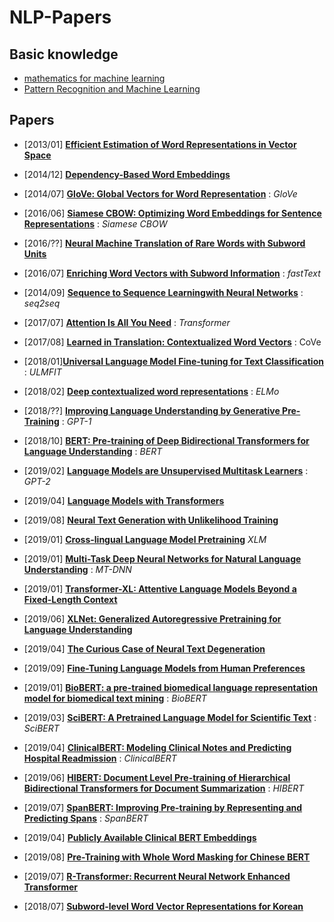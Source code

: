 # NLP-Papers

## Basic knowledge

- [mathematics for machine learning](https://mml-book.github.io/book/mml-book.pdf)
- [Pattern Recognition and Machine Learning](http://users.isr.ist.utl.pt/~wurmd/Livros/school/Bishop%20-%20Pattern%20Recognition%20And%20Machine%20Learning%20-%20Springer%20%202006.pdf)

## Papers

- [2013/01] **[Efficient Estimation of Word Representations in Vector Space](https://arxiv.org/pdf/1301.3781.pdf)**	
- [2014/12] **[Dependency-Based Word Embeddings](https://www.aclweb.org/anthology/P14-2050.pdf)**
- [2014/07] **[GloVe: Global Vectors for Word Representation](https://nlp.stanford.edu/pubs/glove.pdf)** : *GloVe*
- [2016/06] **[Siamese CBOW: Optimizing Word Embeddings for Sentence Representations](https://arxiv.org/pdf/1606.04640.pdf)** : *Siamese CBOW*
- [2016/??] **[Neural Machine Translation of Rare Words with Subword Units](https://www.aclweb.org/anthology/P16-1162.pdf)**
- [2016/07] **[Enriching Word Vectors with Subword Information](https://arxiv.org/pdf/1607.04606.pdf)** : *fastText*

- [2014/09] **[Sequence to Sequence Learningwith Neural Networks](https://arxiv.org/pdf/1409.3215.pdf)** : *seq2seq*
- [2017/07] **[Attention Is All You Need](https://arxiv.org/pdf/1706.03762.pdf)** : *Transformer*

- [2017/08] **[Learned in Translation: Contextualized Word Vectors](http://papers.nips.cc/paper/7209-learned-in-translation-contextualized-word-vectors.pdf)** : CoVe
- [2018/01]**[Universal Language Model Fine-tuning for Text Classification](https://arxiv.org/pdf/1801.06146.pdf)** : *ULMFIT*
- [2018/02] **[Deep contextualized word representations](https://arxiv.org/pdf/1802.05365.pdf)** : *ELMo* 

- [2018/??] **[Improving Language Understanding by Generative Pre-Training](https://s3-us-west-2.amazonaws.com/openai-assets/research-covers/language-unsupervised/language_understanding_paper.pdf)** : *GPT-1* 
- [2018/10] **[BERT: Pre-training of Deep Bidirectional Transformers for Language Understanding](https://arxiv.org/pdf/1810.04805.pdf)** : *BERT* 	
- [2019/02] **[Language Models are Unsupervised Multitask Learners](https://d4mucfpksywv.cloudfront.net/better-language-models/language_models_are_unsupervised_multitask_learners.pdf)** : *GPT-2* 

- [2019/04] **[Language Models with Transformers](https://arxiv.org/abs/1904.09408)** 

- [2019/08] **[Neural Text Generation with Unlikelihood Training](https://arxiv.org/pdf/1908.04319.pdf)** 
- [2019/01] **[Cross-lingual Language Model Pretraining](https://arxiv.org/pdf/1901.07291.pdf)** *XLM* 
- [2019/01] **[Multi-Task Deep Neural Networks for Natural Language Understanding](https://arxiv.org/pdf/1901.11504.pdf)** : *MT-DNN*	

- [2019/01] **[Transformer-XL: Attentive Language Models Beyond a Fixed-Length Context](https://arxiv.org/abs/1901.02860)** 	
- [2019/06] **[XLNet: Generalized Autoregressive Pretraining for Language Understanding](https://arxiv.org/abs/1906.08237)**

- [2019/04] **[The Curious Case of Neural Text Degeneration](https://arxiv.org/pdf/1904.09751.pdf)**
- [2019/09] **[Fine-Tuning Language Models from Human Preferences](https://arxiv.org/abs/1909.08593)** 

- [2019/01] **[BioBERT: a pre-trained biomedical language representation model for biomedical text mining](https://arxiv.org/ftp/arxiv/papers/1901/1901.08746.pdf)** : *BioBERT* 
- [2019/03] **[SciBERT: A Pretrained Language Model for Scientific Text](https://arxiv.org/abs/1903.10676.pdf)** : *SciBERT*
- [2019/04] **[ClinicalBERT: Modeling Clinical Notes and Predicting Hospital Readmission](https://arxiv.org/abs/1904.05342.pdf)** : *ClinicalBERT* 
- [2019/06] **[HIBERT: Document Level Pre-training of Hierarchical Bidirectional Transformers for Document Summarization](https://arxiv.org/pdf/1905.06566.pdf)** : *HIBERT* 
- [2019/07] **[SpanBERT: Improving Pre-training by Representing and Predicting Spans](https://arxiv.org/abs/1907.10529)** : *SpanBERT*
- [2019/04] **[Publicly Available Clinical BERT Embeddings](https://arxiv.org/abs/1904.03323.pdf)** 
- [2019/08] **[Pre-Training with Whole Word Masking for Chinese BERT](https://arxiv.org/pdf/1906.08101.pdf)** 

- [2019/07] **[R-Transformer: Recurrent Neural Network Enhanced Transformer](https://arxiv.org/abs/1907.05572)**

- [2018/07] **[Subword-level Word Vector Representations for Korean](https://www.aclweb.org/anthology/P18-1226.pdf)**
